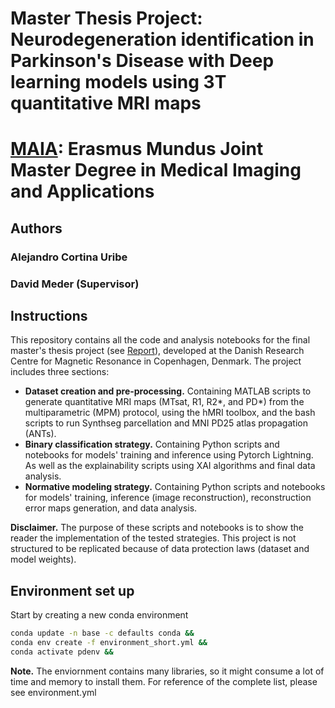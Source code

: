 # Master Thesis Project: Neurodegeneration identification in Parkinson's Disease with Deep learning models using 3T quantitative MRI maps

# [MAIA](https://maiamaster.udg.edu): Erasmus Mundus Joint Master Degree in Medical Imaging and Applications 

## Authors
### Alejandro Cortina Uribe
### David Meder (Supervisor)

## Instructions

This repository contains all the code and analysis notebooks for the final master's thesis project (see [Report](report.pdf)), developed at the Danish Research Centre for Magnetic Resonance in Copenhagen, Denmark. The project includes three sections:
- **Dataset creation and pre-processing.** Containing MATLAB scripts to generate quantitative MRI maps (MTsat, R1, R2*, and PD*) from the multiparametric (MPM) protocol, using the hMRI toolbox, and the bash scripts to run Synthseg parcellation and MNI PD25 atlas propagation (ANTs).
- **Binary classification strategy.** Containing Python scripts and notebooks for models' training and inference using Pytorch Lightning. As well as the explainability scripts using XAI algorithms and final data analysis. 
- **Normative modeling strategy.** Containing Python scripts and notebooks for models' training, inference (image reconstruction), reconstruction error maps generation, and data analysis.

**Disclaimer.** The purpose of these scripts and notebooks is to show the reader the implementation of the tested strategies. This project is not structured to be replicated because of data protection laws (dataset and model weights).
## Environment set up

Start by creating a new conda environment

```bash
conda update -n base -c defaults conda &&
conda env create -f environment_short.yml &&
conda activate pdenv &&
```
**Note.** The enviornment contains many libraries, so it might consume a lot of time and memory to install them. For reference of the complete list, please see environment.yml
